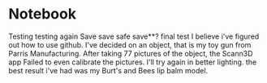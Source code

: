 # Notebook
Testing
testing again
Save save safe save**?
final test
I believe i've figured out how to use github. I've decided on an object, that is my toy gun from Parris Manufacturing. After taking 77 pictures of the object, the Scann3D app Failed to even calibrate the pictures. I'll try again in better lighting. the best result i've had was my Burt's and Bees lip balm model.
